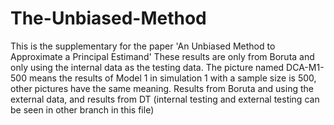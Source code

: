 # The-Unbiased-Method
This is the supplementary for the paper 'An Unbiased Method to Approximate a Principal Estimand'
These results are only from Boruta and only using the internal data as the testing data. 
The picture named DCA-M1-500 means the results of Model 1 in simulation 1 with a sample size is 500, other pictures have the same meaning.
Results from Boruta and using the external data, and results from DT (internal testing and external testing can be seen in other branch in this file)
